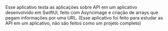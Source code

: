 Esse aplicativo testa as aplicações sobre API em um aplicativo desenvolvido em SwiftUI, feito com Asyncimage e criação de arrays que pegam informações por uma URL.
(Esse aplicativo foi feito para estudar as API em um aplicativo, não são feitos como um projeto completo)